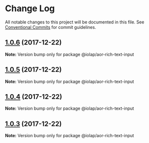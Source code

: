 # Change Log

All notable changes to this project will be documented in this file.
See [Conventional Commits](https://conventionalcommits.org) for commit guidelines.

<a name="1.0.6"></a>
## [1.0.6](https://github.com/iolap/aor-rich-text-input/compare/v1.0.5...v1.0.6) (2017-12-22)




**Note:** Version bump only for package @iolap/aor-rich-text-input

<a name="1.0.5"></a>
## [1.0.5](https://github.com/iolap/aor-rich-text-input/compare/v1.0.4...v1.0.5) (2017-12-22)




**Note:** Version bump only for package @iolap/aor-rich-text-input

<a name="1.0.4"></a>
## [1.0.4](https://github.com/iolap/aor-rich-text-input/compare/v1.0.3...v1.0.4) (2017-12-22)




**Note:** Version bump only for package @iolap/aor-rich-text-input

<a name="1.0.3"></a>
## [1.0.3](https://github.com/iolap/aor-rich-text-input/compare/v1.0.2...v1.0.3) (2017-12-22)




**Note:** Version bump only for package @iolap/aor-rich-text-input
